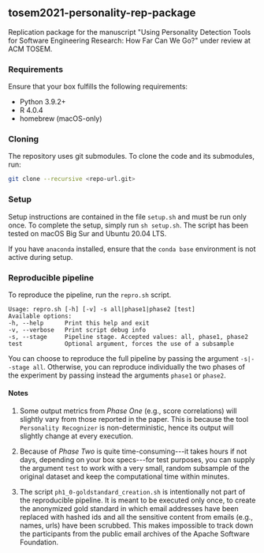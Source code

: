 ## tosem2021-personality-rep-package
Replication package for the manuscript "Using Personality Detection Tools for Software Engineering Research: How Far Can
We Go?" under review at ACM TOSEM.

### Requirements
Ensure that your box fulfills the following requirements:
* Python 3.9.2+
* R 4.0.4
* homebrew (macOS-only)

### Cloning
The repository uses git submodules. To clone the code and its submodules, run:
```bash
git clone --recursive <repo-url.git>
```

### Setup
Setup instructions are contained in the file `setup.sh` and must be run only once.
To complete the setup, simply run `sh setup.sh`.
The script has been tested on macOS Big Sur and Ubuntu 20.04 LTS.

If you have `anaconda` installed, ensure that the `conda base` environment is not active during setup.

### Reproducible pipeline

To reproduce the pipeline, run the `repro.sh` script.
```text
Usage: repro.sh [-h] [-v] -s all|phase1|phase2 [test]
Available options:
-h, --help      Print this help and exit
-v, --verbose   Print script debug info
-s, --stage     Pipeline stage. Accepted values: all, phase1, phase2
test            Optional argument, forces the use of a subsample
```

You can choose to reproduce the full pipeline by passing the argument `-s|--stage all`.
Otherwise, you can reproduce individually the two phases of the experiment by passing instead
the arguments `phase1` or `phase2`.

#### Notes

1. Some output metrics from *Phase One* (e.g., score correlations) will slightly vary from those reported in the 
   paper. This is because the tool `Personality Recognizer` is non-deterministic, hence its output will slightly change 
   at every execution.

2. Because of *Phase Two* is quite time-consuming---it takes hours if not days, depending on your box specs---for test 
   purposes, you can supply the argument `test` to work with a very small, random subsample of the original dataset and 
   keep the computational time within minutes.

3. The script `ph1_0-goldstandard_creation.sh` is intentionally not part of the reproducible pipeline. It is meant to be
   executed only once, to create the anonymized gold standard in which email addresses have been replaced
   with hashed ids and all the sensitive content from emails (e.g., names, urls) have been scrubbed. This makes
   impossible to track down the participants from the public email archives of the Apache Software Foundation.
